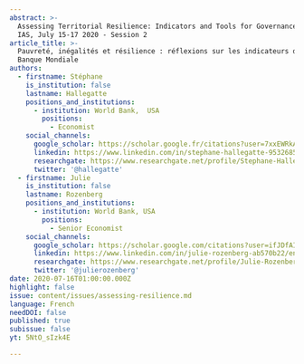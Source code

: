 ```yaml
---
abstract: >-
  Assessing Territorial Resilience: Indicators and Tools for Governance, Paris
  IAS, July 15-17 2020 - Session 2
article_title: >-
  Pauvreté, inégalités et résilience : réflexions sur les indicateurs de la
  Banque Mondiale
authors:
  - firstname: Stéphane
    is_institution: false
    lastname: Hallegatte
    positions_and_institutions:
      - institution: World Bank,  USA
        positions:
          - Economist
    social_channels:
      google_scholar: https://scholar.google.fr/citations?user=7xxEWRkAAAAJ&hl=fr
      linkedin: https://www.linkedin.com/in/stephane-hallegatte-9532685
      researchgate: https://www.researchgate.net/profile/Stephane-Hallegatte
      twitter: '@hallegatte'
  - firstname: Julie
    is_institution: false
    lastname: Rozenberg
    positions_and_institutions:
      - institution: World Bank, USA
        positions:
          - Senior Economist
    social_channels:
      google_scholar: https://scholar.google.com/citations?user=ifJDfAIAAAAJ&hl=fr
      linkedin: https://www.linkedin.com/in/julie-rozenberg-ab570b22/en
      researchgate: https://www.researchgate.net/profile/Julie-Rozenberg
      twitter: '@julierozenberg'
date: 2020-07-16T01:00:00.000Z
highlight: false
issue: content/issues/assessing-resilience.md
language: French
needDOI: false
published: true
subissue: false
yt: 5NtO_sIzk4E

---
```


<Youtube yt="5NtO_sIzk4E" caption="Pauvreté, inégalités et résilience : réflexions sur les indicateurs de la Banque Mondiale"></Youtube>